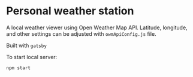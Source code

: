 # Personal weather station

A local weather viewer using Open Weather Map API. Latitude, longitude, and other settings can be adjusted with `owmApiConfig.js` file.

Built with `gatsby`

To start local server:

```shell
npm start
```
